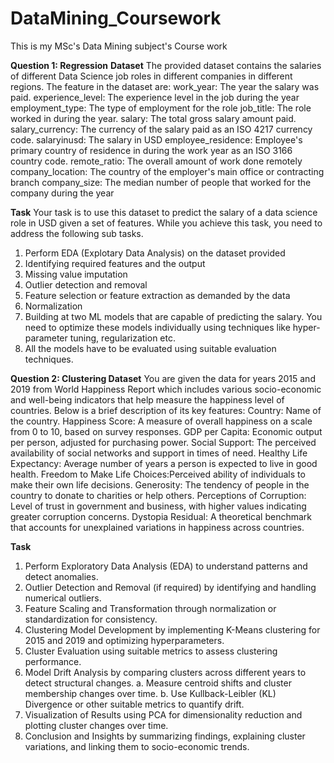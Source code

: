 # DataMining_Coursework
This is my MSc's Data Mining subject's Course work


**Question 1: Regression**
**Dataset**
The provided dataset contains the salaries of different Data Science job roles in different
companies in different regions.
The feature in the dataset are:
work_year: The year the salary was paid.
experience_level: The experience level in the job during the year
employment_type: The type of employment for the role
job_title: The role worked in during the year.
salary: The total gross salary amount paid.
salary_currency: The currency of the salary paid as an ISO 4217 currency code.
salaryinusd: The salary in USD
employee_residence: Employee's primary country of residence in during the work year as an ISO
3166 country code.
remote_ratio: The overall amount of work done remotely
company_location: The country of the employer's main office or contracting branch
company_size: The median number of people that worked for the company during the year

**Task**
Your task is to use this dataset to predict the salary of a data science role in USD given a set of
features. While you achieve this task, you need to address the following sub tasks.
1. Perform EDA (Explotary Data Analysis) on the dataset provided
2. Identifying required features and the output
3. Missing value imputation
4. Outlier detection and removal
5. Feature selection or feature extraction as demanded by the data
6. Normalization
7. Building at two ML models that are capable of predicting the salary. You need to optimize
these models individually using techniques like hyper-parameter tuning, regularization etc.
8. All the models have to be evaluated using suitable evaluation techniques.



**Question 2: Clustering
Dataset**
You are given the data for years 2015 and 2019 from World Happiness Report which includes
various socio-economic and well-being indicators that help measure the happiness level of countries.
Below is a brief description of its key features:
Country: Name of the country.
Happiness Score: A measure of overall happiness on a scale from 0 to 10, based on survey
responses.
GDP per Capita: Economic output per person, adjusted for purchasing power.
Social Support: The perceived availability of social networks and support in times of need.
Healthy Life Expectancy: Average number of years a person is expected to live in good health.
Freedom to Make Life Choices:Perceived ability of individuals to make their own life decisions.
Generosity: The tendency of people in the country to donate to charities or help others.
Perceptions of Corruption: Level of trust in government and business, with higher values
indicating greater corruption concerns.
Dystopia Residual: A theoretical benchmark that accounts for unexplained variations in happiness
across countries.

**Task**
1. Perform Exploratory Data Analysis (EDA) to understand patterns and detect anomalies.
2. Outlier Detection and Removal (if required) by identifying and handling numerical outliers.
3. Feature Scaling and Transformation through normalization or standardization for
consistency.
4. Clustering Model Development by implementing K-Means clustering for 2015 and 2019
and optimizing hyperparameters.
5. Cluster Evaluation using suitable metrics to assess clustering performance.
6. Model Drift Analysis by comparing clusters across different years to detect structural
changes.
a. Measure centroid shifts and cluster membership changes over time.
b. Use Kullback-Leibler (KL) Divergence or other suitable metrics to quantify drift.
7. Visualization of Results using PCA for dimensionality reduction and plotting cluster
changes over time.
8. Conclusion and Insights by summarizing findings, explaining cluster variations, and
linking them to socio-economic trends.
